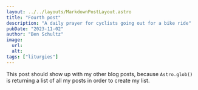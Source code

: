 ```yaml
---
layout: ../../layouts/MarkdownPostLayout.astro
title: "Fourth post"
description: "A daily prayer for cyclists going out for a bike ride"
pubDate: "2023-11-02"
author: "Ben Schultz"
image:
  url:
  alt:
tags: ["liturgies"]
---
```


This post should show up with my other blog posts, because `Astro.glob()` is returning a list of all my posts in order to create my list.
